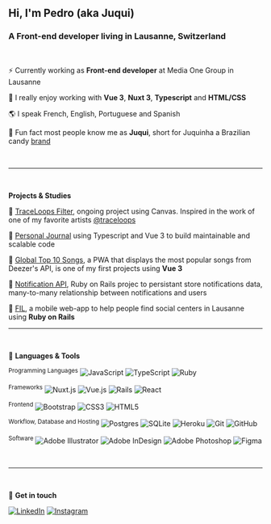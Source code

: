 <h2 align="left">Hi, I'm Pedro (aka Juqui)</h2>
<h3 align="left">A Front-end developer living in Lausanne, Switzerland</h3>

</br>

⚡ Currently working as **Front-end developer** at Media One Group in Lausanne

🌱  I really enjoy working with **Vue 3**, **Nuxt 3**,  **Typescript** and **HTML/CSS** 



🌎  I speak French, English, Portuguese and Spanish

🍬 Fun fact most people know me as **Juqui**, short for Juquinha a Brazilian candy [brand](https://vejasp.abril.com.br/wp-content/uploads/2018/07/capa11.jpg)

</br>

____________________________________________________

</br>

**Projects & Studies**

🎨 [TraceLoops Filter](https://codepen.io/pedroslvieira/pen/zYjxOPJ), ongoing project using Canvas. Inspired in the work of one of my favorite artists [@traceloops](https://www.instagram.com/Traceloops/)

📓 [Personal Journal](https://pedroslvieira.github.io/ts-journal/) using Typescript and Vue 3 to build maintainable and scalable code

🎵 [Global Top 10 Songs](https://vue-deezer-v2.herokuapp.com), a PWA that displays the most popular songs from Deezer's API, is one of my first projects using **Vue 3** 

🔔 [Notification API](https://github.com/pedroslvieira/notification-api), Ruby on Rails projec to persistant store notifications data, many-to-many relationship between notifications and users

🔭 [FIL](https://filausanne.herokuapp.com), a mobile web-app to help people find social centers in Lausanne using **Ruby on Rails**


____________________________________________________

</br>

:wrench: **Languages & Tools**

<sup>Programming Languages</sup>
![JavaScript](https://img.shields.io/badge/javascript-%23323330.svg?style=flat-square&logo=javascript&logoColor=%23F7DF1E)
![TypeScript](https://img.shields.io/badge/typescript-3178C6.svg?style=flat-square&logo=typescript&logoColor=FFFFFF)
![Ruby](https://img.shields.io/badge/ruby-%23CC342D.svg?style=flat-square&logo=ruby&logoColor=white)

<sup>Frameworks</sup>
![Nuxt.js](https://img.shields.io/badge/nuxt-%2335495e.svg?style=flat-square&logo=nuxtdotjs&logoColor=%234FC08D)
![Vue.js](https://img.shields.io/badge/vuejs-%2335495e.svg?style=flat-square&logo=vuedotjs&logoColor=%234FC08D)
![Rails](https://img.shields.io/badge/rails-%23CC0000.svg?style=flat-square&logo=ruby-on-rails&logoColor=white)
![React](https://img.shields.io/badge/react-%2320232a.svg?style=flat-square&logo=react&logoColor=%2361DAFB)

<sup>Frontend</sup>
![Bootstrap](https://img.shields.io/badge/bootstrap-%23563D7C.svg?style=flat-square&logo=bootstrap&logoColor=white)
![CSS3](https://img.shields.io/badge/css3-%231572B6.svg?style=flat-square&logo=css3&logoColor=white)
![HTML5](https://img.shields.io/badge/html5-%23E34F26.svg?style=flat-square&logo=html5&logoColor=white)

<sup>Workflow, Database and Hosting</sup>
![Postgres](https://img.shields.io/badge/postgres-%23316192.svg?style=flat-square&logo=postgresql&logoColor=white)
![SQLite](https://img.shields.io/badge/sqlite-%2307405e.svg?style=flat-square&logo=sqlite&logoColor=white)
![Heroku](https://img.shields.io/badge/heroku-%23430098.svg?style=flat-square&logo=heroku&logoColor=white)
![Git](https://img.shields.io/badge/git-%23F05033.svg?style=flat-square&logo=git&logoColor=white)
![GitHub](https://img.shields.io/badge/github-%23121011.svg?style=flat-square&logo=github&logoColor=white)

<sup>Software</sup>
![Adobe Illustrator](https://img.shields.io/badge/adobe%20illustrator-%23FF9A00.svg?style=flat-square&logo=adobe%20illustrator&logoColor=white)
![Adobe InDesign](https://img.shields.io/badge/Adobe%20InDesign-49021F?style=flat-square&logo=adobeindesign&logoColor=white)
![Adobe Photoshop](https://img.shields.io/badge/adobe%20photoshop-%2331A8FF.svg?style=flat-square&logo=adobe%20photoshop&logoColor=white)
![Figma](https://img.shields.io/badge/figma-%23F24E1E.svg?style=flat-square&logo=figma&logoColor=white)

</br>

________________________________________________________

</br>

:iphone: **Get in touch**

[![LinkedIn](https://img.shields.io/badge/linkedin-%230077B5.svg?style=flat-square&logo=linkedin&logoColor=white)](https://linkedin.com/in/pedroslvieira)
[![Instagram](https://img.shields.io/badge/<pedroslvieira>-%23E4405F.svg?style=flat-square&logo=Instagram&logoColor=white)](https://www.instagram.com/pedroslvieira/)
